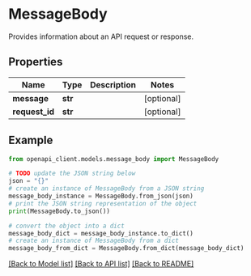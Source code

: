 # MessageBody

Provides information about an API request or response.

## Properties

Name | Type | Description | Notes
------------ | ------------- | ------------- | -------------
**message** | **str** |  | [optional] 
**request_id** | **str** |  | [optional] 

## Example

```python
from openapi_client.models.message_body import MessageBody

# TODO update the JSON string below
json = "{}"
# create an instance of MessageBody from a JSON string
message_body_instance = MessageBody.from_json(json)
# print the JSON string representation of the object
print(MessageBody.to_json())

# convert the object into a dict
message_body_dict = message_body_instance.to_dict()
# create an instance of MessageBody from a dict
message_body_from_dict = MessageBody.from_dict(message_body_dict)
```
[[Back to Model list]](../README.md#documentation-for-models) [[Back to API list]](../README.md#documentation-for-api-endpoints) [[Back to README]](../README.md)


